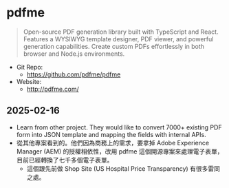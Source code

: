 # pdfme

> Open-source PDF generation library built with TypeScript and React. Features a WYSIWYG template designer, PDF viewer, and powerful generation capabilities. Create custom PDFs effortlessly in both browser and Node.js environments.

- Git Repo:
  - https://github.com/pdfme/pdfme
- Website:
  - http://pdfme.com/

## 2025-02-16

- Learn from other project. They would like to convert 7000+ existing PDF form into JSON template and mapping the fields with internal APIs.
- 從其他專案看到的。他們因為商務上的需求，要拿掉 Adobe Experience Manager (AEM) 的授權相依性，改用 pdfme 這個開源專案來處理電子表單，目前已經轉換了七千多個電子表單。
  - 這個跟先前做 Shop Site (US Hospital Price Transparency) 有很多雷同之處。